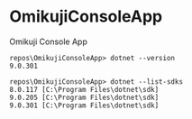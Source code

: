 # OmikujiConsoleApp
Omikuji Console App

```
repos\OmikujiConsoleApp> dotnet --version
9.0.301
```

```
repos\OmikujiConsoleApp> dotnet --list-sdks
8.0.117 [C:\Program Files\dotnet\sdk]
9.0.205 [C:\Program Files\dotnet\sdk]
9.0.301 [C:\Program Files\dotnet\sdk]
```
